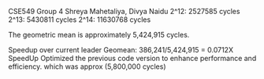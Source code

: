 CSE549 Group 4
Shreya Mahetaliya, Divya Naidu
2^12: 2527585 cycles
2^13: 5430811 cycles
2^14: 11630768 cycles

The geometric mean is approximately 5,424,915 cycles.

Speedup over current leader Geomean: 386,241/5,424,915 = 0.0712X SpeedUp
Optimized the previous code version to enhance performance and efficiency. which was approx (5,800,000 cycles)







